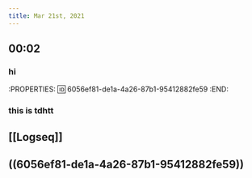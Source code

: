 ```yaml
---
title: Mar 21st, 2021
---
```


## 00:02
### hi
:PROPERTIES:
:id: 6056ef81-de1a-4a26-87b1-95412882fe59
:END:
### this is tdhtt
## [[Logseq]]
## ((6056ef81-de1a-4a26-87b1-95412882fe59))
##
##
